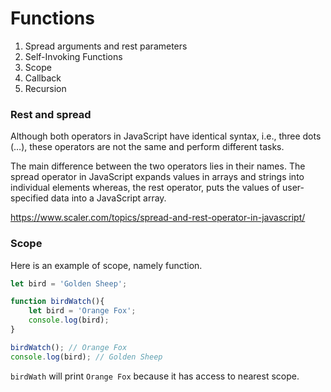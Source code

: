 # Functions

1. Spread arguments and rest parameters
2. Self-Invoking Functions
3. Scope
4. Callback
5. Recursion

### Rest and spread

Although both operators in JavaScript have identical syntax, i.e., three dots (…), these operators are not the same and perform different tasks.

The main difference between the two operators lies in their names. The spread operator in JavaScript expands values in arrays and strings into individual elements whereas, the rest operator, puts the values of user-specified data into a JavaScript array.

https://www.scaler.com/topics/spread-and-rest-operator-in-javascript/

### Scope
Here is an example of scope, namely function.
```js
let bird = 'Golden Sheep';

function birdWatch(){
    let bird = 'Orange Fox';
    console.log(bird);
}

birdWatch(); // Orange Fox
console.log(bird); // Golden Sheep
```

`birdWath` will print `Orange Fox` because it has access to nearest scope.